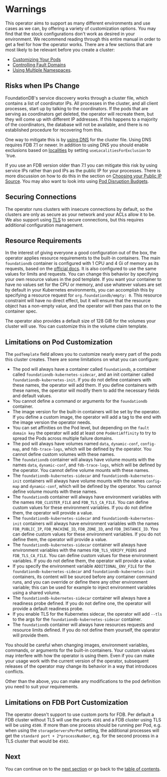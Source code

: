 # Warnings

This operator aims to support as many different environments and use cases as we can, by offering a variety of customization options.
You may find that the stock configurations don't work as desired in your environment.
We recommend reading through this entire manual in order to get a feel for how the operator works.
There are a few sections that are most likely to be relevant before you create a cluster:

- [Customizing Your Pods](customizing.md#customizing-your-pods)
- [Controlling Fault Domains](fault_domains.md)
- [Using Multiple Namespaces](customizing.md#using-multiple-namespaces).

## Risks when IPs Change

FoundationDB's service discovery works through a cluster file, which contains a list of coordinator IPs.
All processes in the cluster, and all client processes, start up by talking to the coordinators.
If the pods that are serving as coordinators get deleted, the operator will recreate them, but they will come up with different IP addresses.
If this happens to a majority of the coordinators, the database will not be available, and there is no established procedure for recovering from this. 

One way to mitigate this is by [using DNS](customization.md#using-dns) for the cluster file.
Using DNS requires FDB 7.1 or newer.
In addition to using DNS you should enable exclusions based on [localities](../cluster_spec.md#foundationdbclusterautomationoptions) by setting `useLocalitiesForExclusion` to `true.

If you use an FDB version older than 7.1 you can mitigate this risk by using service IPs rather than pod IPs as the public IP for your processes.
There is more discussion on how to do this in the section on [Choosing your Public IP Source](customization.md#choosing-your-public-ip-source).
You may also want to look into using [Pod Disruption Budgets](fault_domains.md#managing-disruption).

## Securing Connections

The operator runs clusters with insecure connections by default, so the clusters are only as secure as your network and your ACLs allow it to be.
We also support using [TLS](tls.md) to secure connections, but this requires additional configuration management.

## Resource Requirements

In the interest of giving everyone a good configuration out of the box, the operator applies resource requirements to the built-in containers.
The main `foundationdb` container is configured with 1 CPU and 4 Gi of memory as its requests, based on the [official docs](https://apple.github.io/foundationdb/configuration.html#system-requirements).
It is also configured to use the same values for limits and requests.
You can change this behavior by specifying your own resource values in the pod template.
If you want your container to have no values set for the CPU or memory, and use whatever values are set by default in your Kubernetes environments, you can accomplish this by specifying a resource request for `org.foundationdb/empty: 0`.
This resource constraint will have no direct effect, but it will ensure that the resource object has a non-empty value, and the operator will then pass that on to the container spec.

The operator also provides a default size of 128 GiB for the volumes your cluster will use. You can customize this in the volume claim template.

## Limitations on Pod Customization

The `podTemplate` field allows you to customize nearly every part of the pods this cluster creates. There are some limitations on what you can configure:

* The pod will always have a container called `foundationdb`, a container called `foundationdb-kubernetes-sidecar`, and an init container called `foundationdb-kubernetes-init`. If you do not define containers with these names, the operator will add them. If you define containers with these names, the operator will modify them to add the necessary fields and default values.
* You cannot define a command or arguments for the `foundationdb` container.
* The image version for the built-in containers will be set by the operator. If you define a custom image, the operator will add a tag to the end with the image version the operator needs.
* You can set affinities on the Pod level, but depending on the `fault domain key` the operator will add at least one `PodAntiAffinity` to try to spread the Pods across multiple failure domains.
* The pod will always have volumes named `data`, `dynamic-conf`, `config-map`, and `fdb-trace-logs`, which will be defined by the operator. You cannot define custom volumes with these names.
* The `foundationdb` container will always have volume mounts with the names `data`, `dynamic-conf`, and `fdb-trace-logs`, which will be defined by the operator. You cannot define volume mounts with these names.
* The `foundationdb-kubernetes-sidecar` and `foundationdb-kubernetes-init` containers will always have volume mounts with the names `config-map` and `dynamic-conf`, which will be defined by the operator. You cannot define volume mounts with these names.
* The `foundationdb` container will always have environment variables with the names `FDB_CLUSTER_FILE` and `FDB_TLS_CA_FILE`. You can define custom values for these environment variables. If you do not define them, the operator will provide a value.
* The `foundationdb-kubernetes-sidecar` and `foundationdb-kubernetes-init` containers will always have environment variables with the names `FDB_PUBLIC_IP`, `FDB_MACHINE_ID`, `FDB_ZONE_ID`, and `FDB_INSTANCE_ID`. You can define custom values for these environment variables. If you do not define them, the operator will provide a value.
* The `foundationdb-kubernetes-sidecar` container will always have environment variables with the names `FDB_TLS_VERIFY_PEERS` and `FDB_TLS_CA_FILE`. You can define custom values for these environment variables. If you do not define them, the operator will provide a value.
* If you specify the environment variable `ADDITIONAL_ENV_FILE` for the `foundationdb-kubernetes-sidecar` and `foundationdb-kubernetes-init` containers, its content will be sourced before any container command runs, and you can override or define there any other environment variable; this can be used for example to inject environment variables using a shared volume.
* The `foundationdb-kubernetes-sidecar` container will always have a readiness probe defined. If you do not define one, the operator will provide a default readiness probe.
* If you enable TLS for the Kubernetes sidecar, the operator will add `--tls` to the args for the `foundationdb-kubernetes-sidecar` container.
* The `foundationdb` container will always have resources requests and resource limits defined. If you do not define them yourself, the operator will provide them.

You should be careful when changing images, environment variables, commands, or arguments for the built-in containers. Your custom values may interfere with how the operator is using them. Even if you can make your usage work with the current version of the operator, subsequent releases of the operator may change its behavior in a way that introduces conflicts.

Other than the above, you can make any modifications to the pod definition you need to suit your requirements.

## Limitations on FDB Port Customization

The operator doesn't support to use custom ports for FDB.
Per default a FDB cluster without TLS will use the ports `4501` and a FDB cluster using TLS will be using `4500`.
If more than one process should be running per Pod, e.g. when using the `storageServersPerPod` setting, the additional processes will get the `standard port + 2*processNumber`, e.g. for the second process in a TLS cluster that would be `4502`.

## Next

You can continue on to the [next section](resources.md) or go back to the [table of contents](index.md).
